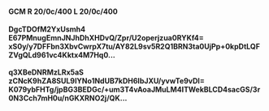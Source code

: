 #### GCM R 20/0c/400 L 20/0c/400
**DgcTDOfM2YxUsmh4**<br/>**E67PMnugEmnJNJhDhXHDvQ/Zpr/U2operjzua0RYKf4=**<br/>**xS0y/y7DFFbn3XbvCwrpX7tu/AY82L9sv5R2Q1BRN3ta0UjPp+0kpDtLQFZVgQLd961vc4Kktx4M7Hq0...**<br/><br/>
**q3XBeDNRMzLRx5aS**<br/>**zCNcK9hZA8SUL9IYNo1NdUB7kDH6lbJXU/yvwTe9vDI=**<br/>**K079ybFHTg/jpBG3BEDGc/+um3T4vAoaJMuLM4ITWekBLCD4sacGS/3r0N3Cch7mH0u/nGKXRNO2j/QK...**